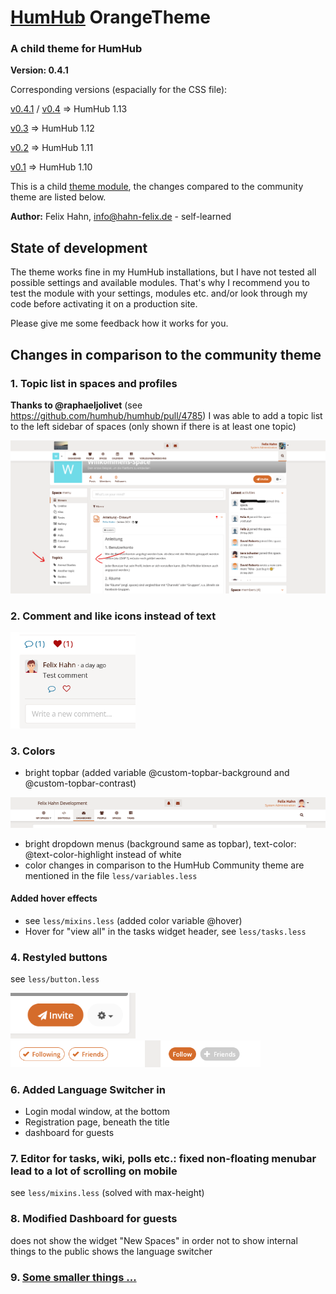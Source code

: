 # [HumHub](https://humhub.org) OrangeTheme

### A child theme for HumHub

**Version: 0.4.1**

Corresponding versions (espacially for the CSS file):

[v0.4.1](https://github.com/felixhahnweilheim/humhub-themes-orange/releases/tag/v0.4.1) / [v0.4](https://github.com/felixhahnweilheim/humhub-themes-orange/releases/tag/v0.4.0) => HumHub 1.13

[v0.3](https://github.com/felixhahnweilheim/humhub-themes-orange/releases/tag/v0.3.0) => HumHub 1.12

[v0.2](https://github.com/felixhahnweilheim/humhub-themes-orange/releases/tag/v0.2.0) => HumHub 1.11

[v0.1](https://github.com/felixhahnweilheim/humhub-themes-orange/releases/tag/v0.1.0) => HumHub 1.10

This is a child [theme module](https://docs.humhub.org/docs/theme/module#theme-module), the changes compared to the community theme are listed below.

**Author:** Felix Hahn, info@hahn-felix.de - self-learned

## State of development
The theme works fine in my HumHub installations, but I have not tested all possible settings and available modules.
That's why I recommend you to test the module with your settings, modules etc. and/or look through my code before activating it on a production site.

Please give me some feedback how it works for you.

## Changes in comparison to the community theme
### 1. Topic list in spaces and profiles
**Thanks to @raphaeljolivet** (see https://github.com/humhub/humhub/pull/4785) I was able to add a topic list to the left sidebar of spaces (only shown if there is at least one topic)

<img src="../resources/screenshot-space-topic-list.png" width="700">

### 2. Comment and like icons instead of text

<img src="../resources/screenshot-social-controls-2.png" width="200">

### 3. Colors
- bright topbar (added variable @custom-topbar-background and @custom-topbar-contrast)

<img src="../resources/screenshot-header-desktop.png" width="700">

- bright dropdown menus (background same as topbar), text-color: @text-color-highlight instead of white
- color changes in comparison to the HumHub Community theme are mentioned in the file `less/variables.less`

#### Added hover effects
- see `less/mixins.less` (added color variable @hover)
- Hover for "view all" in the tasks widget header, see `less/tasks.less`

### 4. Restyled buttons
see `less/button.less`

<img src="../resources/screenshot-space-header-buttons.png" width="200">

<img src="../resources/screenshot-people-buttons.png" width="400">

### 6. Added Language Switcher in
- Login modal window, at the bottom
- Registration page, beneath the title
- dashboard for guests

### 7. Editor for tasks, wiki, polls etc.: fixed non-floating menubar lead to a lot of scrolling on mobile
see `less/mixins.less` (solved with max-height)

### 8. Modified Dashboard for guests
does not show the widget "New Spaces" in order not to show internal things to the public
shows the language switcher

### 9. [Some smaller things ...](DETAILS.md)
